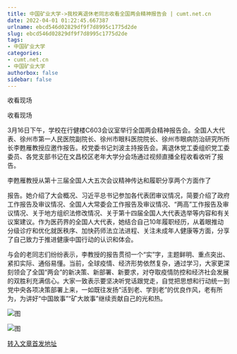 ```yaml
---
title: 中国矿业大学->我校离退休老同志收看全国两会精神报告会 | cumt.net.cn
date: 2022-04-01 01:22:45.667387
urlname: ebcd546d02829df9f7d8995c1775d2de
slug: ebcd546d02829df9f7d8995c1775d2de
tags: 
- 中国矿业大学
categories:
- cumt.net.cn
- 中国矿业大学
authorbox: false
sidebar: false
---
```

  

收看现场

收看现场  

3月16日下午，学校在行健楼C603会议室举行全国两会精神报告会。全国人大代表、徐州市第一人民医院副院长、徐州市眼科医院院长、徐州市眼病防治研究所所长李甦雁教授应邀作报告。校党委书记刘波主持报告会。离退休党工委组织党工委委员、各党支部书记在文昌校区老年大学分会场通过视频直播全程收看收听了报告。

李甦雁教授从第十三届全国人大五次会议精神传达和履职分享两个方面作了
<!--more-->
报告。她介绍了大会概况、习近平总书记参加各代表团审议情况，简要介绍了政府工作报告及审议情况、全国人大常委会工作报告及审议情况、“两高”工作报告及审议情况、关于地方组织法修改情况、关于第十四届全国人大代表选举等内容和有关议案建议。作为医药界的全国人大代表，她结合自己10年履职经历，从着眼推动分级诊疗和优化就医秩序、加快药师法立法进程、关注未成年人健康等方面，分享了自己致力于推进健康中国行动的认识和体会。

与会的老同志们纷纷表示，李教授的报告贯彻一个“实”字，主题鲜明、重点突出、紧扣实际、通俗易懂。当前，全球疫情、经济形势依然复杂，通过学习，大家更深刻领会了全国“两会”的新决策、新部署、新要求，对夺取疫情防控和经济社会发展的双胜利充满信心。大家一致表示要坚决听党话跟党走，自觉把思想和行动统一到党中央各项决策部署上来，一如既往发扬“活到老、学到老”的优良作风，老有所为，为讲好“中国故事”“矿大故事”继续贡献自己的光和热。

![图](http://xwzx.cumt.edu.cn/_upload/article/images/da/cc/7caadff5484d8680c8a0cfd60542/adca1dd9-4ed1-4987-b97a-6d5826990126.png)

![图](http://xwzx.cumt.edu.cn/_upload/article/images/da/cc/7caadff5484d8680c8a0cfd60542/8904bd6c-e382-429f-a615-6b6f46e361ba.png)

[转入文章首发地址](http://xwzx.cumt.edu.cn/72/83/c523a619139/page.htm)